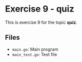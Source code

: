 # Exercise 9 - quiz

This is exercise 9 for the topic **quiz**.

## Files
- `main.go`: Main program
- `main_test.go`: Test file

